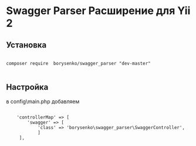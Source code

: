 <h1>Swagger Parser Расширение для Yii 2</h1>

<h2>Установка</h2>

<pre>
<code>
composer require  borysenko/swagger_parser "dev-master"
</code>
</pre>


<h2>Настройка</h2>
в config\main.php добавляем
<pre>
<code>
    'controllerMap' => [
        'swagger' => [
            'class' => 'borysenko\swagger_parser\SwaggerController',
            ]
     ],
</code>
